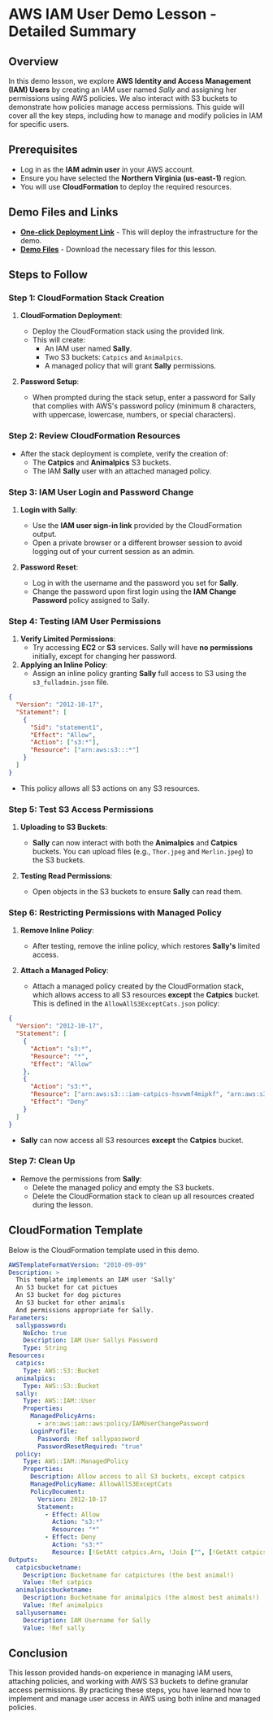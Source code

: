 # AWS IAM User Demo Lesson - Detailed Summary

## Overview

In this demo lesson, we explore **AWS Identity and Access Management (IAM) Users** by creating an IAM user named _Sally_ and assigning her permissions using AWS policies. We also interact with S3 buckets to demonstrate how policies manage access permissions. This guide will cover all the key steps, including how to manage and modify policies in IAM for specific users.

## Prerequisites

- Log in as the **IAM admin user** in your AWS account.
- Ensure you have selected the **Northern Virginia (us-east-1)** region.
- You will use **CloudFormation** to deploy the required resources.

## Demo Files and Links

- **[One-click Deployment Link](https://console.aws.amazon.com/cloudformation/home?region=us-east-1#/stacks/create/review?templateURL=https://learn-cantrill-labs.s3.amazonaws.com/awscoursedemos/0052-aws-mixed-iam-simplepermissions/demo_cfn.yaml&stackName=IAM)** - This will deploy the infrastructure for the demo.
- **[Demo Files](https://learn-cantrill-labs.s3.amazonaws.com/awscoursedemos/0052-aws-mixed-iam-simplepermissions/simpleidentitypermissions.zip)** - Download the necessary files for this lesson.

## Steps to Follow

### Step 1: CloudFormation Stack Creation

1. **CloudFormation Deployment**:

   - Deploy the CloudFormation stack using the provided link.
   - This will create:
     - An IAM user named **Sally**.
     - Two S3 buckets: `Catpics` and `Animalpics`.
     - A managed policy that will grant **Sally** permissions.

2. **Password Setup**:
   - When prompted during the stack setup, enter a password for Sally that complies with AWS's password policy (minimum 8 characters, with uppercase, lowercase, numbers, or special characters).

### Step 2: Review CloudFormation Resources

- After the stack deployment is complete, verify the creation of:
  - The **Catpics** and **Animalpics** S3 buckets.
  - The IAM **Sally** user with an attached managed policy.

### Step 3: IAM User Login and Password Change

1. **Login with Sally**:

   - Use the **IAM user sign-in link** provided by the CloudFormation output.
   - Open a private browser or a different browser session to avoid logging out of your current session as an admin.

2. **Password Reset**:
   - Log in with the username and the password you set for **Sally**.
   - Change the password upon first login using the **IAM Change Password** policy assigned to Sally.

### Step 4: Testing IAM User Permissions

1. **Verify Limited Permissions**:
   - Try accessing **EC2** or **S3** services. Sally will have **no permissions** initially, except for changing her password.
2. **Applying an Inline Policy**:
   - Assign an inline policy granting **Sally** full access to S3 using the `s3_fulladmin.json` file.

```json
{
  "Version": "2012-10-17",
  "Statement": [
    {
      "Sid": "statement1",
      "Effect": "Allow",
      "Action": ["s3:*"],
      "Resource": ["arn:aws:s3:::*"]
    }
  ]
}
```

- This policy allows all S3 actions on any S3 resources.

### Step 5: Test S3 Access Permissions

1. **Uploading to S3 Buckets**:

   - **Sally** can now interact with both the **Animalpics** and **Catpics** buckets. You can upload files (e.g., `Thor.jpeg` and `Merlin.jpeg`) to the S3 buckets.

2. **Testing Read Permissions**:
   - Open objects in the S3 buckets to ensure **Sally** can read them.

### Step 6: Restricting Permissions with Managed Policy

1. **Remove Inline Policy**:

   - After testing, remove the inline policy, which restores **Sally's** limited access.

2. **Attach a Managed Policy**:
   - Attach a managed policy created by the CloudFormation stack, which allows access to all S3 resources **except** the **Catpics** bucket. This is defined in the `AllowAllS3ExceptCats.json` policy:

```json
{
  "Version": "2012-10-17",
  "Statement": [
    {
      "Action": "s3:*",
      "Resource": "*",
      "Effect": "Allow"
    },
    {
      "Action": "s3:*",
      "Resource": ["arn:aws:s3:::iam-catpics-hsvwmf4mipkf", "arn:aws:s3:::iam-catpics-hsvwmf4mipkf/*"],
      "Effect": "Deny"
    }
  ]
}
```

- **Sally** can now access all S3 resources **except** the **Catpics** bucket.

### Step 7: Clean Up

- Remove the permissions from **Sally**:
  - Delete the managed policy and empty the S3 buckets.
  - Delete the CloudFormation stack to clean up all resources created during the lesson.

## CloudFormation Template

Below is the CloudFormation template used in this demo.

```yaml
AWSTemplateFormatVersion: "2010-09-09"
Description: >
  This template implements an IAM user 'Sally'
  An S3 bucket for cat pictues
  An S3 bucket for dog pictures
  An S3 bucket for other animals
  And permissions appropriate for Sally.
Parameters:
  sallypassword:
    NoEcho: true
    Description: IAM User Sallys Password
    Type: String
Resources:
  catpics:
    Type: AWS::S3::Bucket
  animalpics:
    Type: AWS::S3::Bucket
  sally:
    Type: AWS::IAM::User
    Properties:
      ManagedPolicyArns:
        - arn:aws:iam::aws:policy/IAMUserChangePassword
      LoginProfile:
        Password: !Ref sallypassword
        PasswordResetRequired: "true"
  policy:
    Type: AWS::IAM::ManagedPolicy
    Properties:
      Description: Allow access to all S3 buckets, except catpics
      ManagedPolicyName: AllowAllS3ExceptCats
      PolicyDocument:
        Version: 2012-10-17
        Statement:
          - Effect: Allow
            Action: "s3:*"
            Resource: "*"
          - Effect: Deny
            Action: "s3:*"
            Resource: [!GetAtt catpics.Arn, !Join ["", [!GetAtt catpics.Arn, "/*"]]]
Outputs:
  catpicsbucketname:
    Description: Bucketname for catpictures (the best animal!)
    Value: !Ref catpics
  animalpicsbucketname:
    Description: Bucketname for animalpics (the almost best animals!)
    Value: !Ref animalpics
  sallyusername:
    Description: IAM Username for Sally
    Value: !Ref sally
```

## Conclusion

This lesson provided hands-on experience in managing IAM users, attaching policies, and working with AWS S3 buckets to define granular access permissions. By practicing these steps, you have learned how to implement and manage user access in AWS using both inline and managed policies.
